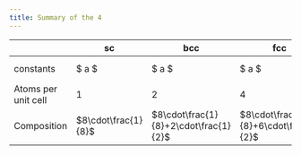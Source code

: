 ```yaml
---
title: Summary of the 4
---
```


|                     | sc                  | bcc                                   | fcc                                   | hcp                                      |
| ------------------- | ------------------- | ------------------------------------- | ------------------------------------- | ---------------------------------------- |
| constants           | $ a $               | $ a $                                 | $ a $                                 | $ a, c $ (where $ c > a $)               |
| Atoms per unit cell | 1                   | 2                                     | 4                                     | 6                                        |
| Composition         | $8\cdot\frac{1}{8}$ | $8\cdot\frac{1}{8}+2\cdot\frac{1}{2}$ | $8\cdot\frac{1}{8}+6\cdot\frac{1}{2}$ | $3+12\cdot\frac{1}{6}+2\cdot\frac{1}{2}$ |
